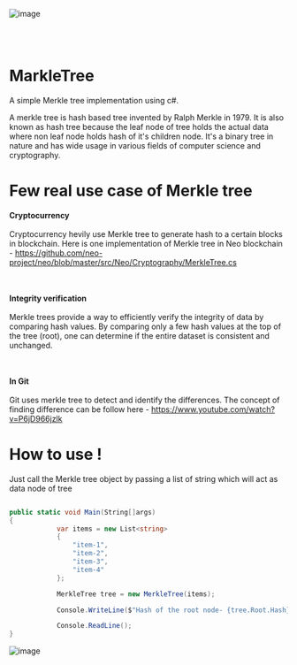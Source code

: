 
![image](https://github.com/souravkayal/MarkleTree/assets/6651731/5d281958-2ac5-455e-910d-05d7e46dd3e5)

<br/><br/>

# MarkleTree
A simple Merkle tree implementation using c#. <br/>

A merkle tree is hash based tree invented by Ralph Merkle in 1979. It is also known as hash tree because the leaf node of tree holds the actual data where non leaf node holds hash of it's children node. It's a binary tree in nature and has wide usage in various fields of computer science and cryptography.

# Few real use case of Merkle tree <br/>
<b> Cryptocurrency </b> <br/><br/>
Cryptocurrency hevily use Merkle tree to generate hash to a certain blocks in blockchain. Here is one implementation of Merkle tree in Neo blockchain -
https://github.com/neo-project/neo/blob/master/src/Neo/Cryptography/MerkleTree.cs

<br/><br/>
<b> Integrity verification </b><br/><br/>
Merkle trees provide a way to efficiently verify the integrity of data by comparing hash values. By comparing only a few hash values at the top of the tree (root), one can determine if the entire dataset is consistent and unchanged.

<br/><br/>
<b> In Git </b> <br/><br/>
Git uses merkle tree to detect and identify the differences. The concept of finding difference can be follow here - https://www.youtube.com/watch?v=P6jD966jzlk

# How to use !
Just call the Merkle tree object by passing a list of string which will act as data node of tree
```cs

public static void Main(String[]args)
{
            var items = new List<string> 
            {
                "item-1",
                "item-2",
                "item-3",
                "item-4"
            };

            MerkleTree tree = new MerkleTree(items);

            Console.WriteLine($"Hash of the root node- {tree.Root.Hash}");

            Console.ReadLine();
}

```        
![image](https://github.com/souravkayal/MarkleTree/assets/6651731/446c4dec-bdbb-413c-acec-8a0947e532e1)
       







